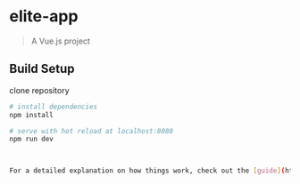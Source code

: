 # elite-app

> A Vue.js project

## Build Setup

clone repository
``` bash
# install dependencies
npm install

# serve with hot reload at localhost:8080
npm run dev



For a detailed explanation on how things work, check out the [guide](http://vuejs-templates.github.io/webpack/) and [docs for vue-loader](http://vuejs.github.io/vue-loader).
